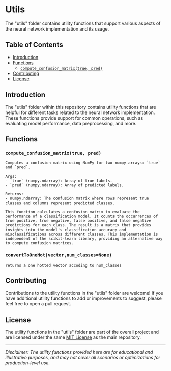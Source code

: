 # Utils

The "utils" folder contains utility functions that support various aspects of the neural network implementation and its usage.

## Table of Contents

- [Introduction](#introduction)
- [Functions](#functions)
  - [`compute_confusion_matrix(true, pred)`](#compute_confusion_matrix)
- [Contributing](#contributing)
- [License](#license)

## Introduction

The "utils" folder within this repository contains utility functions that are helpful for different tasks related to the neural network implementation. These functions provide support for common operations, such as evaluating model performance, data preprocessing, and more.

## Functions

  ### `compute_confusion_matrix(true, pred)`
    
    Computes a confusion matrix using NumPy for two numpy arrays: `true` and `pred`.
    
    Args:
    - `true` (numpy.ndarray): Array of true labels.
    - `pred` (numpy.ndarray): Array of predicted labels.
    
    Returns:
    - numpy.ndarray: The confusion matrix where rows represent true classes and columns represent predicted classes.
    
    This function calculates a confusion matrix to evaluate the performance of a classification model. It counts the occurrences of true positive, true negative, false positive, and false negative predictions for each class. The result is a matrix that provides insights into the model's classification accuracy and misclassifications across different classes. This implementation is independent of the scikit-learn library, providing an alternative way to compute confusion matrices.


  ### `convertToOneHot(vector,num_classes=None)`
    returns a one hotted vector accoding to num_classes

## Contributing

Contributions to the utility functions in the "utils" folder are welcome! If you have additional utility functions to add or improvements to suggest, please feel free to open a pull request.

## License

The utility functions in the "utils" folder are part of the overall project and are licensed under the same [MIT License](../LICENSE) as the main repository.

---

*Disclaimer: The utility functions provided here are for educational and illustrative purposes, and may not cover all scenarios or optimizations for production-level use.*
